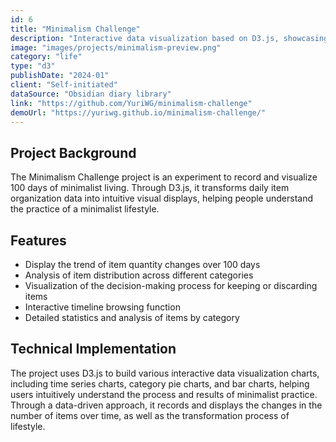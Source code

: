 ```yaml
---
id: 6
title: "Minimalism Challenge"
description: "Interactive data visualization based on D3.js, showcasing the process and results of a 100-day minimalism challenge."
image: "images/projects/minimalism-preview.png"
category: "life"
type: "d3"
publishDate: "2024-01"
client: "Self-initiated"
dataSource: "Obsidian diary library"
link: "https://github.com/YuriWG/minimalism-challenge"
demoUrl: "https://yuriwg.github.io/minimalism-challenge/"
---
```


## Project Background

The Minimalism Challenge project is an experiment to record and visualize 100 days of minimalist living. Through D3.js, it transforms daily item organization data into intuitive visual displays, helping people understand the practice of a minimalist lifestyle.

## Features

- Display the trend of item quantity changes over 100 days
- Analysis of item distribution across different categories
- Visualization of the decision-making process for keeping or discarding items
- Interactive timeline browsing function
- Detailed statistics and analysis of items by category

## Technical Implementation

The project uses D3.js to build various interactive data visualization charts, including time series charts, category pie charts, and bar charts, helping users intuitively understand the process and results of minimalist practice. Through a data-driven approach, it records and displays the changes in the number of items over time, as well as the transformation process of lifestyle.